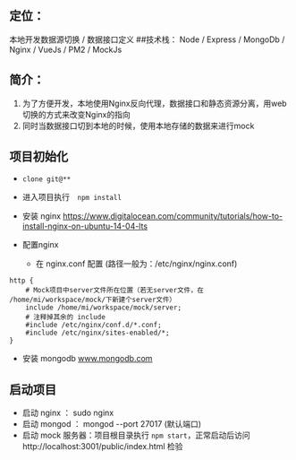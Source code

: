 ## 定位：
本地开发数据源切换 / 数据接口定义
##技术栈：
Node / Express / MongoDb / Nginx / VueJs / PM2 / MockJs

## 简介：
1. 为了方便开发，本地使用Nginx反向代理，数据接口和静态资源分离，用web切换的方式来改变Nginx的指向
2. 同时当数据接口切到本地的时候，使用本地存储的数据来进行mock

## 项目初始化
* `clone git@**`
* 进入项目执行　`npm install`
* 安装 nginx https://www.digitalocean.com/community/tutorials/how-to-install-nginx-on-ubuntu-14-04-lts

* 配置nginx
    * 在 nginx.conf 配置 (路径一般为：/etc/nginx/nginx.conf)
```
http {
    # Mock项目中server文件所在位置（若无server文件，在 /home/mi/workspace/mock/下新建个server文件）
    include /home/mi/workspace/mock/server;
    # 注释掉其余的 include
    #include /etc/nginx/conf.d/*.conf;
    #include /etc/nginx/sites-enabled/*;
}
```
* 安装 mongodb www.mongodb.com


## 启动项目
* 启动 nginx ： sudo nginx
* 启动 mongod   ： mongod --port 27017 (默认端口)
* 启动 mock 服务器：项目根目录执行 `npm start`，正常启动后访问 http://localhost:3001/public/index.html 检验
